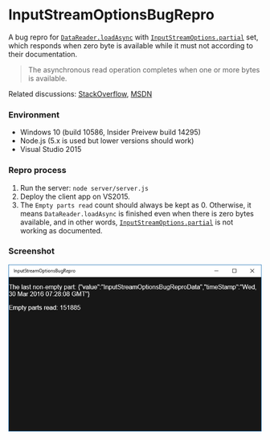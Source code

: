 # InputStreamOptionsBugRepro
A bug repro for [`DataReader.loadAsync`](https://msdn.microsoft.com/en-us/library/windows/apps/windows.storage.streams.datareader.loadasync.aspx) with [`InputStreamOptions.partial`](https://msdn.microsoft.com/en-us/library/windows/apps/windows.storage.streams.inputstreamoptions.aspx) set, which responds when zero byte is available while it must not according to their documentation.

> The asynchronous read operation completes when one or more bytes is available.

Related discussions: [StackOverflow](https://stackoverflow.com/questions/35527614/datareader-loadasync-is-being-completed-even-when-unconsumedbufferlength-is-0), [MSDN](https://social.msdn.microsoft.com/Forums/windowsapps/en-US/a83f27fe-d843-4d93-8b6d-e7b71f62dfb9/datareaderloadasync-is-being-completed-even-when-unconsumedbufferlength-is-0?forum=wpdevelop)

### Environment

* Windows 10 (build 10586, Insider Preivew build 14295)
* Node.js (5.x is used but lower versions should work)
* Visual Studio 2015

### Repro process

1. Run the server: `node server/server.js`
2. Deploy the client app on VS2015.
3. The `Empty parts read` count should always be kept as 0. Otherwise, it means `DataReader.loadAsync` is finished even when there is zero bytes available, and in other words, [`InputStreamOptions.partial`](https://msdn.microsoft.com/en-us/library/windows/apps/windows.storage.streams.inputstreamoptions.aspx) is not working as documented.
   
### Screenshot

![screenshot](2016-03-30.png)
